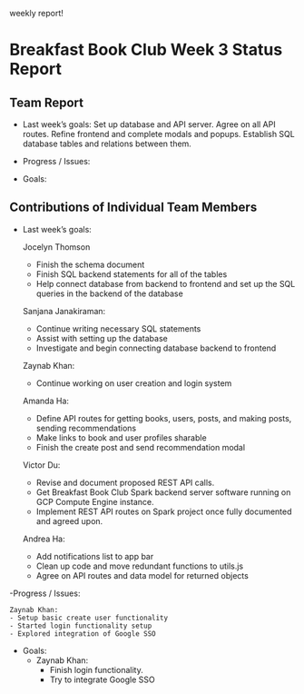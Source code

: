 weekly report!
# Breakfast Book Club Week 3 Status Report
## Team Report
- Last week’s goals: Set up database and API server. Agree on all API routes. Refine frontend and complete modals and popups. Establish SQL database tables and relations between them.

- Progress / Issues: 
- Goals: 

## Contributions of Individual Team Members
- Last week’s goals:

    Jocelyn Thomson
    - Finish the schema document
    - Finish SQL backend statements for all of the tables
    - Help connect database from backend to frontend and set up the SQL queries in the backend of the database
    
    Sanjana Janakiraman:
    - Continue writing necessary SQL statements
    - Assist with setting up the database
    - Investigate and begin connecting database backend to frontend

    Zaynab Khan:
    - Continue working on user creation and login system
    
    Amanda Ha: 
    - Define API routes for getting books, users, posts, and making posts, sending recommendations
    - Make links to book and user profiles sharable
    - Finish the create post and send recommendation modal

    Victor Du:
    - Revise and document proposed REST API calls.
    - Get Breakfast Book Club Spark backend server software running on GCP Compute Engine instance.
    - Implement REST API routes on Spark project once fully documented and agreed upon.

    Andrea Ha:
    - Add notifications list to app bar
    - Clean up code and move redundant functions to utils.js
    - Agree on API routes and data model for returned objects
    
-Progress / Issues:
    
    Zaynab Khan:
    - Setup basic create user functionality
    - Started login functionality setup
    - Explored integration of Google SSO

- Goals:
  - Zaynab Khan:
    - Finish login functionality.
    - Try to integrate Google SSO
